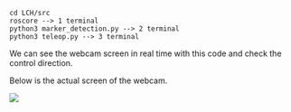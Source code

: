 ```
cd LCH/src
roscore --> 1 terminal
python3 marker_detection.py --> 2 terminal
python3 teleop.py --> 3 terminal
```

We can see the webcam screen in real time with this code and check the control direction.

Below is the actual screen of the webcam.

<img src="https://github.com/lchyeon0123/Kairos/assets/99176235/24b4bf44-f8c0-4340-992e-f4c05a59a61b">

